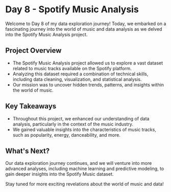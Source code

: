 # Day 8 - Spotify Music Analysis

Welcome to Day 8 of my data exploration journey! Today, we embarked on a fascinating journey into the world of music and data analysis as we delved into the Spotify Music Analysis project.

## Project Overview

- The Spotify Music Analysis project allowed us to explore a vast dataset related to music tracks available on the Spotify platform.
- Analyzing this dataset required a combination of technical skills, including data cleaning, visualization, and statistical analysis.
- Our mission was to uncover hidden trends, patterns, and insights within the world of music.

## Key Takeaways

- Throughout this project, we enhanced our understanding of data analysis, particularly in the context of the music industry.
- We gained valuable insights into the characteristics of music tracks, such as popularity, energy, danceability, and more.

## What's Next?

Our data exploration journey continues, and we will venture into more advanced analyses, including machine learning and predictive modeling, to gain deeper insights into the Spotify Music dataset.

Stay tuned for more exciting revelations about the world of music and data!

